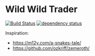 # Wild Wild Trader
[![Build Status](https://travis-ci.org/donbonifacio/wwtrader.svg?branch=master)](https://travis-ci.org/donbonifacio/wwtrader) [![dependency status](https://deps.rs/repo/github/donbonifacio/wwtrader/status.svg)](https://deps.rs/repo/github/donbonifacio/wwtrader)

Inspiration:

* https://m12y.com/a-snakes-tale/
* https://github.com/ozkriff/zemeroth/
